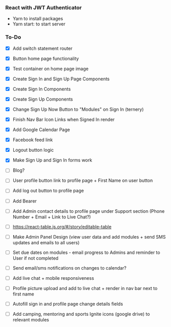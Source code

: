 ### React with JWT Authenticator

* Yarn to install packages
* Yarn start: to start server

### To-Do

* [x] Add switch statement router
* [x] Button home page functionality

* [x] Test container on home page image
* [x] Create Sign In and Sign Up Page Components
* [x] Create Sign In Components
* [x] Create Sign Up Components
* [x] Change Sign Up Now Button to "Modules" on Sign In (ternery)
* [x] Finish Nav Bar Icon Links when Signed In render
* [x] Add Google Calendar Page
* [x] Facebook feed link
* [x] Logout button logic
* [x] Make Sign Up and Sign In forms work

* [ ] Blog?
* [ ] User profile button link to profile page + First Name on user button
* [ ] Add log out button to profile page
* [ ] Add Bearer
* [ ] Add Admin contact details to profile page under Support section (Phone Number + Email + Link to Live Chat?)
* [ ] https://react-table.js.org/#/story/editable-table
* [ ] Make Admin Panel Design (view user data and add modules + send SMS updates and emails to all users)
* [ ] Set due dates on modules - email progress to Admins and reminder to User if not completed
* [ ] Send email/sms notifications on changes to calendar?
* [ ] Add live chat + mobile responsiveness
* [ ] Profile picture upload and add to live chat + render in nav bar next to first name
* [ ] Autofill sign in and profile page change details fields
* [ ] Add camping, mentoring and sports Ignite icons (google drive) to relevant modules